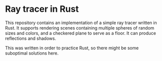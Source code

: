Ray tracer in Rust
==================

This repository contains an implementation of a simple ray tracer written
in Rust. It supports rendering scenes containing multiple spheres of random
sizes and colors, and a checkered plane to serve as a floor. It can produce
reflections and shadows.

This was written in order to practice Rust, so there might be some suboptimal
solutions here.
